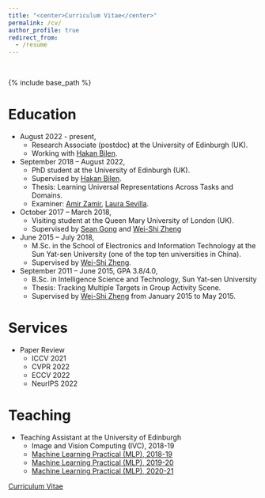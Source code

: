 ```yaml
---
title: "<center>Curriculum Vitae</center>"
permalink: /cv/
author_profile: true
redirect_from:
  - /resume
---
```


<br />

{% include base_path %}



Education
======
* August 2022 - present,
  * Research Associate (postdoc) at the University of Edinburgh (UK).
  * Working with [Hakan Bilen](http://homepages.inf.ed.ac.uk/hbilen/index.html).
* September 2018 – August 2022, 
  * PhD student at the University of Edinburgh (UK).
  * Supervised by [Hakan Bilen](http://homepages.inf.ed.ac.uk/hbilen/index.html).
  * Thesis: Learning Universal Representations Across Tasks and Domains.
  * Examiner: [Amir Zamir](https://vilab.epfl.ch/zamir/), [Laura Sevilla](https://laurasevilla.me).
* October 2017 – March 2018, 
  * Visiting student at the Queen Mary University of London (UK).
  * Supervised by [Sean Gong](http://www.eecs.qmul.ac.uk/~sgg/) and [Wei-Shi Zheng](http://www.isee-ai.cn/~zhwshi/index.html)
* June 2015 – July 2018,
  * M.Sc. in the School of Electronics and Information Technology at the Sun Yat-sen University (one of the top ten universities in China). 
  * Supervised by [Wei-Shi Zheng](http://www.isee-ai.cn/~zhwshi/index.html).
* September 2011 – June 2015,  GPA 3.8/4.0,
  * B.Sc. in Intelligence Science and Technology, Sun Yat-sen University
  * Thesis: Tracking Multiple Targets in Group Activity Scene.
  * Supervised by [Wei-Shi Zheng](http://www.isee-ai.cn/~zhwshi/index.html) from January 2015 to May 2015.

Services
======
* Paper Review
  * ICCV 2021
  * CVPR 2022 
  * ECCV 2022 
  * NeurIPS 2022

Teaching
======
* Teaching Assistant at the University of Edinburgh
  * Image and Vision Computing (IVC), 2018-19
  * [Machine Learning Practical (MLP), 2018-19](http://www.inf.ed.ac.uk/teaching/courses/mlp/index-2018.html)
  * [Machine Learning Practical (MLP), 2019-20](http://www.inf.ed.ac.uk/teaching/courses/mlp/index-2019.html)
  <!-- * Image and Vision Computing (IVC), 2020-21 -->
  * [Machine Learning Practical (MLP), 2020-21](http://www.inf.ed.ac.uk/teaching/courses/mlp/index-2019.html)

[Curriculum Vitae](https://WeiHongLee.github.io/CV/CV.pdf)

